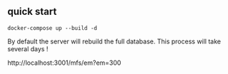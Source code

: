 ## quick start

```
docker-compose up --build -d
```

By default the server will rebuild the full database. This process will take several days !

http://localhost:3001/mfs/em?em=300

